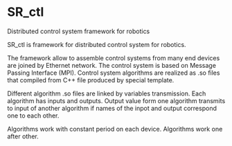 # SR_ctl
Distributed control system framework for robotics

SR_ctl is framework for distributed control system for robotics.

The framework allow to assemble control systems from many end devices are joined by Ethernet network.
The control system is based on Message Passing Interface (MPI).
Control system algorithms are realized as .so files that compiled from C++ file produced by special template.

Different algorithm .so files are linked by variables transmission. Each algorithm has inputs and outputs.
Output value form one algorithm transmits to input of another algorithm if names of the inpot and output correspond one to each other.

Algorithms work with constant period on each device. Algorithms work one after other.

